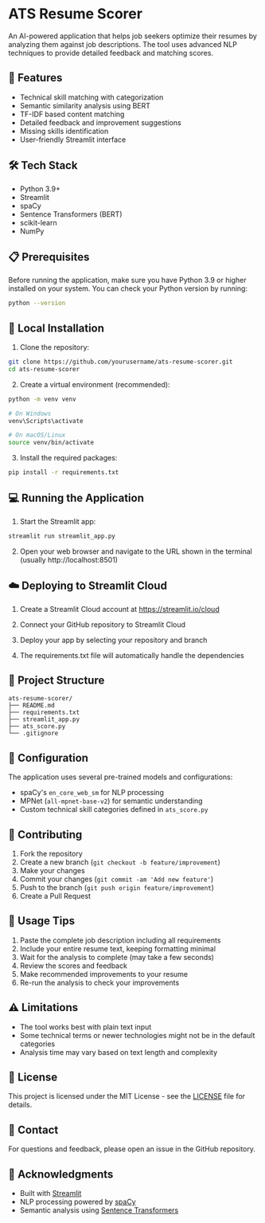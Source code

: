 # ATS Resume Scorer

An AI-powered application that helps job seekers optimize their resumes by analyzing them against job descriptions. The tool uses advanced NLP techniques to provide detailed feedback and matching scores.

## 🌟 Features

- Technical skill matching with categorization
- Semantic similarity analysis using BERT
- TF-IDF based content matching
- Detailed feedback and improvement suggestions
- Missing skills identification
- User-friendly Streamlit interface

## 🛠️ Tech Stack

- Python 3.9+
- Streamlit
- spaCy
- Sentence Transformers (BERT)
- scikit-learn
- NumPy

## 📋 Prerequisites

Before running the application, make sure you have Python 3.9 or higher installed on your system. You can check your Python version by running:

```bash
python --version
```

## 🚀 Local Installation

1. Clone the repository:
```bash
git clone https://github.com/yourusername/ats-resume-scorer.git
cd ats-resume-scorer
```

2. Create a virtual environment (recommended):
```bash
python -m venv venv

# On Windows
venv\Scripts\activate

# On macOS/Linux
source venv/bin/activate
```

3. Install the required packages:
```bash
pip install -r requirements.txt
```

## 💻 Running the Application

1. Start the Streamlit app:
```bash
streamlit run streamlit_app.py
```

2. Open your web browser and navigate to the URL shown in the terminal (usually http://localhost:8501)

## ☁️ Deploying to Streamlit Cloud

1. Create a Streamlit Cloud account at https://streamlit.io/cloud

2. Connect your GitHub repository to Streamlit Cloud

3. Deploy your app by selecting your repository and branch

4. The requirements.txt file will automatically handle the dependencies

## 📁 Project Structure

```
ats-resume-scorer/
├── README.md
├── requirements.txt
├── streamlit_app.py
├── ats_score.py
└── .gitignore
```

## 🔧 Configuration

The application uses several pre-trained models and configurations:

- spaCy's `en_core_web_sm` for NLP processing
- MPNet (`all-mpnet-base-v2`) for semantic understanding
- Custom technical skill categories defined in `ats_score.py`

## 🤝 Contributing

1. Fork the repository
2. Create a new branch (`git checkout -b feature/improvement`)
3. Make your changes
4. Commit your changes (`git commit -am 'Add new feature'`)
5. Push to the branch (`git push origin feature/improvement`)
6. Create a Pull Request

## 📝 Usage Tips

1. Paste the complete job description including all requirements
2. Include your entire resume text, keeping formatting minimal
3. Wait for the analysis to complete (may take a few seconds)
4. Review the scores and feedback
5. Make recommended improvements to your resume
6. Re-run the analysis to check your improvements

## ⚠️ Limitations

- The tool works best with plain text input
- Some technical terms or newer technologies might not be in the default categories
- Analysis time may vary based on text length and complexity

## 📄 License

This project is licensed under the MIT License - see the [LICENSE](LICENSE) file for details.

## 📧 Contact

For questions and feedback, please open an issue in the GitHub repository.

## 🙏 Acknowledgments

- Built with [Streamlit](https://streamlit.io/)
- NLP processing powered by [spaCy](https://spacy.io/)
- Semantic analysis using [Sentence Transformers](https://www.sbert.net/)

